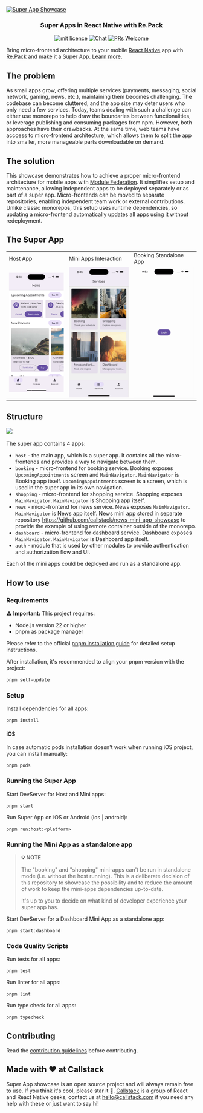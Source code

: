 <a href="https://www.callstack.com/open-source" align="center">
  <img src="https://github.com/user-attachments/assets/4ee05e68-54ca-42b3-994c-9de988d66333" alt="Super App Showcase" />
</a>
<h3 align="center">Super Apps in React Native with Re.Pack</h3>
<div align="center">

[![mit licence][license-badge]][license]
[![Chat][chat-badge]][chat]
[![PRs Welcome][prs-welcome-badge]][prs-welcome]

</div>

Bring micro-frontend architecture to your mobile [React Native](https://reactnative.dev) app with [Re.Pack](https://re-pack.dev) and make it a Super App. [Learn more.](https://www.callstack.com/services/super-app-development?utm_campaign=super_apps&utm_source=github&utm_content=super_app_showcase)

## The problem

As small apps grow, offering multiple services (payments, messaging, social network, gaming, news, etc.), maintaining them becomes challenging. The codebase can become cluttered, and the app size may deter users who only need a few services. Today, teams dealing with such a challenge can either use monorepo to help draw the boundaries between functionalities, or leverage publishing and consuming packages from npm. However, both approaches have their drawbacks. At the same time, web teams have acccess to micro-frontend architecture, which allows them to split the app into smaller, more manageable parts downloadable on demand.

## The solution

This showcase demonstrates how to achieve a proper micro-frontend architecture for mobile apps with [Module Federation](https://module-federation.io). It simplifies setup and maintenance, allowing independent apps to be deployed separately or as part of a super app. Micro-frontends can be moved to separate repositories, enabling independent team work or external contributions. Unlike classic monorepos, this setup uses runtime dependencies, so updating a micro-frontend automatically updates all apps using it without redeployment.

## The Super App

<table>
  <tr>
    <td>Host App</td>
    <td>Mini Apps Interaction</td>
    <td>Booking Standalone App</td>
  </tr>
  <tr>
    <td><img src="images/host-main-screen.png" alt="host-main-screen" width="200"></td>
    <td><img src="images/host.gif" alt="host" width="200"></td>
    <td><img src="images/booking.gif" alt="booking" width="200"></td>
  </tr>  
</table>

## Structure

<img src="images/super-app-showcase-scheme.png" />

The super app contains 4 apps:

- `host` - the main app, which is a super app. It contains all the micro-frontends and provides a way to navigate between them.
- `booking` - micro-frontend for booking service.
  Booking exposes `UpcomingAppointments` screen and `MainNavigator`. `MainNavigator` is Booking app itself. `UpcomingAppointments` screen is a screen, which is used in the super app in its own navigation.
- `shopping` - micro-frontend for shopping service.
  Shopping exposes `MainNavigator`. `MainNavigator` is Shopping app itself.
- `news` - micro-frontend for news service.
  News exposes `MainNavigator`. `MainNavigator` is News app itself. News mini app stored in separate repository https://github.com/callstack/news-mini-app-showcase to provide the example of using remote container outside of the monorepo.
- `dashboard` - micro-frontend for dashboard service.
  Dashboard exposes `MainNavigator`. `MainNavigator` is Dashboard app itself.
- `auth` - module that is used by other modules to provide authentication and authorization flow and UI.

Each of the mini apps could be deployed and run as a standalone app.

## How to use

### Requirements

⚠️ **Important:** This project requires:

- Node.js version 22 or higher
- pnpm as package manager

Please refer to the official [pnpm installation guide](https://pnpm.io/installation) for detailed setup instructions.

After installation, it's recommended to align your pnpm version with the project:

```bash
pnpm self-update
```

### Setup

Install dependencies for all apps:

```
pnpm install
```

#### iOS

In case automatic pods installation doesn't work when running iOS project, you can install manually:

```
pnpm pods
```

### Running the Super App

Start DevServer for Host and Mini apps:

```
pnpm start
```

Run Super App on iOS or Android (ios | android):

```
pnpm run:host:<platform>
```

### Running the Mini App as a standalone app

> **💡 NOTE**
>
> The "booking" and "shopping" mini-apps can't be run in standalone mode (i.e. without the host running). This is a deliberate decision of this repository to showcase the possibility and to reduce the amount of work to keep the mini-apps dependencies up-to-date.
>
> It's up to you to decide on what kind of developer experience your super app has.

Start DevServer for a Dashboard Mini App as a standalone app:

```
pnpm start:dashboard
```

### Code Quality Scripts

Run tests for all apps:

```
pnpm test
```

Run linter for all apps:

```
pnpm lint
```

Run type check for all apps:

```
pnpm typecheck
```

## Contributing

Read the [contribution guidelines](/CONTRIBUTING.md) before contributing.

## Made with ❤️ at Callstack

Super App showcase is an open source project and will always remain free to use. If you think it's cool, please star it 🌟. [Callstack][callstack-readme-with-love] is a group of React and React Native geeks, contact us at [hello@callstack.com](mailto:hello@callstack.com) if you need any help with these or just want to say hi!

<!-- badges -->

[callstack-readme-with-love]: https://callstack.com/?utm_source=github.com&utm_medium=referral&utm_campaign=super-app-showcase&utm_term=readme-with-love
[license-badge]: https://img.shields.io/github/license/callstack/super-app-showcase?style=for-the-badge
[license]: https://github.com/callstack/super-app-showcase/blob/main/LICENSE
[prs-welcome-badge]: https://img.shields.io/badge/PRs-welcome-brightgreen.svg?style=for-the-badge
[prs-welcome]: ./CONTRIBUTING.md
[chat-badge]: https://img.shields.io/discord/426714625279524876.svg?style=for-the-badge
[chat]: https://discord.gg/Q4yr2rTWYF
